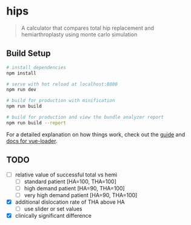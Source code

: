 # hips

> A calculator that compares total hip replacement and hemiarthroplasty using monte carlo simulation

## Build Setup

``` bash
# install dependencies
npm install

# serve with hot reload at localhost:8080
npm run dev

# build for production with minification
npm run build

# build for production and view the bundle analyzer report
npm run build --report
```

For a detailed explanation on how things work, check out the [guide](http://vuejs-templates.github.io/webpack/) and [docs for vue-loader](http://vuejs.github.io/vue-loader).

## TODO

- [ ] relative value of successful total vs hemi
  - [ ] standard patient [HA=100, THA=100]
  - [ ] high demand patient [HA=90, THA=100]
  - [ ] very high demand patient [HA=90, THA=100]
- [X] additional dislocation rate of THA above HA
  - [ ] use slider or set values
- [x] clinically significant difference
